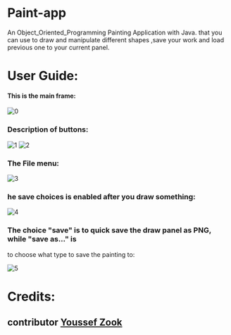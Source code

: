 # Paint-app 
An Object_Oriented_Programming Painting Application with Java. that you can use to draw and manipulate different shapes 
,save your work and load previous one to your current panel.

# User Guide: 
#### This is the main frame: 

![0](https://user-images.githubusercontent.com/16628980/30483445-3e84ab6e-9a27-11e7-9281-17b82dd3c34c.JPG)

### Description of buttons: 

![1](https://user-images.githubusercontent.com/16628980/30483210-5a605f96-9a26-11e7-8929-02f8e33be729.JPG)
![2](https://user-images.githubusercontent.com/16628980/30483211-5a6daade-9a26-11e7-993f-086bd383caf3.JPG)

### The File menu: 

![3](https://user-images.githubusercontent.com/16628980/30483442-3e66a33a-9a27-11e7-9cc6-4e5556280174.JPG)

### he save choices is enabled after you draw something: 

![4](https://user-images.githubusercontent.com/16628980/30483443-3e6b68b6-9a27-11e7-8d70-e418dfb2d62d.JPG)

### The choice "save" is to quick save the draw panel as PNG, while "save as..." is 
to choose what type to save the painting to:

![5](https://user-images.githubusercontent.com/16628980/30483444-3e78dbae-9a27-11e7-80a6-d3125b542248.JPG)


# Credits:
## contributor [Youssef Zook](https://github.com/yousefzook)
